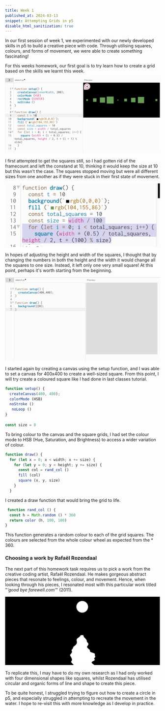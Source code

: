 ```yaml
---
title: Week 1 
published_at: 2024-03-13
snippet: Attempting Grids in p5
disable_html_sanitization: true
---
```


In our first session of week 1, we experimented with our newly developed skills in p5 to build a creative piece with code. Through utilising squares, colours, and forms of movement, we were able to create something fascinating!

For this weeks homework, our first goal is to try learn how to create a grid based on the skills we learnt this week.

![Alt text](<../static/HW1/GRIDiteration1.png>)

I first attempted to get the squares still, so I had gotten rid of the framecount and left the constand at 10, thinking it would keep the size at 10 but this wasn't the case. The squares stopped moving but were all different sizes from one another as if they were stuck in their first state of movement.

![Alt text](<../static/HW1/GRIDiteration2.png>)

In hopes of adjusting the height and width of the squares, I thought that by changing the numbers in both the height and the width it would change all the squares to one size. Instead, it left only one very small square! At this point, perhaps it's worth starting from the beginning.

![Alt text](<../static/HW1/GRIDiteration3.png>)

I started again by creating a canvas using the setup function, and I was able to set a canvas for 400x400 to create a well-sized square. From this point, I will try create a coloured square like I had done in last classes tutorial.

```js
function setup() {
  createCanvas(400, 400);
  colorMode (HSB)
  noStroke ()
   noLoop ()
}

const size = 8
```

To bring colour to the canvas and the square grids, I had set the colour mode to HSB (Hue, Saturation, and Brightness) to access a wider variation of colour.

```js
function draw() {
  for (let x = 0; x < width; x += size) {
    for (let y = 0; y < height; y += size) {
      const col = rand_col ()
      fill (col)
      square (x, y, size)
    }
  }
  ```
 I created a draw function that would bring the grid to life. 
```js
 function rand_col () {
  const h = Math.random () * 360
  return color (h, 100, 100)
}
```
This function generates a random colour to each of the grid squares. The colours are selected from the whole colour wheel as expected from the * 360.

### Choosing a work by Rafaël Rozendaal
The next part of this homework task requires us to pick a work from the creative coding artist, Rafaël Rozendaal. He makes gorgeous abstract pieces that resonate to feelings, colour, and movement. Hence, when looking through his pieces, I resonated most with this particular work titled "*'good bye farewell.com'*" (2011).

![Alt text](<../static/HW1/RAFpic1.png>)

To replicate this, I may have to do my own research as I had only worked with four dimensional shapes like squares, whilst Rozendaal has utilised circular and organic forms of line and shape to create this piece.

To be quite honest, I struggled trying to figure out how to create a circle in p5, and especially struggled in attempting to recreate the movement in the water. I hope to re-visit this with more knowledge as I develop in practice.